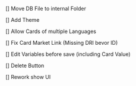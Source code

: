 [] Move DB File to internal Folder

[] Add Theme

[] Allow Cards of multiple Languages

[] Fix Card Market Link (Missing DRI bevor ID)

[] Edit Variables before save (including Card Value)

[] Delete Button

[] Rework show UI

